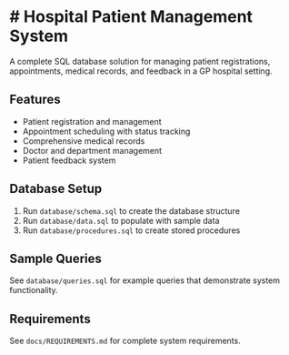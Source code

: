 # # Hospital Patient Management System

A complete SQL database solution for managing patient registrations, appointments, medical records, and feedback in a GP hospital setting.

## Features

- Patient registration and management
- Appointment scheduling with status tracking
- Comprehensive medical records
- Doctor and department management
- Patient feedback system

## Database Setup

1. Run `database/schema.sql` to create the database structure
2. Run `database/data.sql` to populate with sample data
3. Run `database/procedures.sql` to create stored procedures

## Sample Queries

See `database/queries.sql` for example queries that demonstrate system functionality.

## Requirements

See `docs/REQUIREMENTS.md` for complete system requirements.


